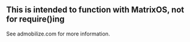 
## This is intended to function with MatrixOS, not for require()ing


See admobilize.com for more information.
